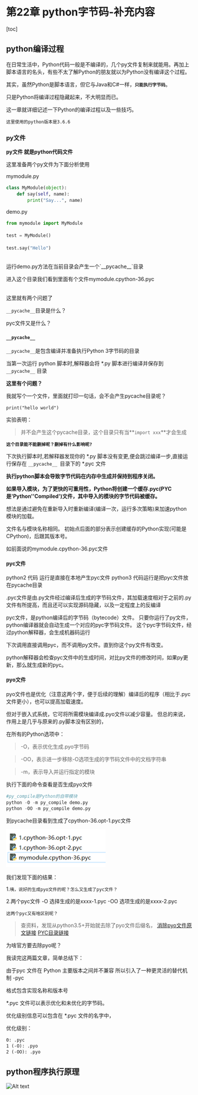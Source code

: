 # 第22章 python字节码-补充内容

[toc]



## python编译过程


在日常生活中，Python代码一般是不编译的，几个py文件复制来就能用。再加上脚本语言的名头，有些不太了解Python的朋友就以为Python没有编译这个过程。

其实，虽然Python是脚本语言，但它与Java和C#一样，**`只能执行字节码`**。

只是Python将编译过程隐藏起来，不大明显而已。


这一章就详细记述一下Python的编译过程以及一些技巧。

`这里使用的python版本是3.6.6`


### py文件

**py文件 就是python代码文件**

这里准备两个py文件为下面分析使用

mymodule.py
```python
class MyModule(object):
    def say(self, name):
        print("Say...", name)
```

demo.py
```python
from mymodule import MyModule

test = MyModule()

test.say("Hello")
```

<br>
运行demo.py方法在当前目录会产生一个`__pycache__`目录

进入这个目录我们看到里面有个文件mymodule.cpython-36.pyc

<br>
这里就有两个问题了

`__pycache__`目录是什么？

pyc文件又是什么？


#### `__pycache__`

`__pycache__`是包含编译并准备执行Python 3字节码的目录

当第一次运行 python 脚本时,解释器会将 *.py 脚本进行编译并保存到 `__pycache__` 目录

**这里有个问题？** 

我就写个一个文件，里面就打印一句话，会不会产生pycache目录呢？

```
print("hello world")
```

实验表明：
> 并不会产生这个pycache目录，这个目录只有当**`import xxx`**才会生成


**`这个目录能不能删掉呢？删掉有什么影响呢?`**

下次执行脚本时,若解释器发现你的 *.py 脚本没有变更,便会跳过编译一步,直接运行保存在 `__pycache__ `目录下的 *.pyc 文件


**执行python脚本会导致字节代码在内存中生成并保持到程序关闭。**

**如果导入模块，为了更快的可重用性，Python将创建一个缓存.pyc(PYC是'Python''Compiled')文件，其中导入的模块的字节代码被缓存。**

想法是通过避免在重新导入时重新编译(编译一次，运行多次策略)来加速python模块的加载。

文件名与模块名称相同。
初始点后面的部分表示创建缓存的Python实现(可能是CPython)，后跟其版本号。

如前面说的mymodule.cpython-36.pyc文件

#### pyc文件

python2 代码 运行是直接在本地产生pyc文件
python3 代码运行是把pyc文件放在pycache目录


.pyc文件是由.py文件经过编译后生成的字节码文件，其加载速度相对于之前的.py文件有所提高，而且还可以实现源码隐藏，以及一定程度上的反编译


pyc文件，是python编译后的字节码（bytecode）文件。
只要你运行了py文件，python编译器就会自动生成一个对应的pyc字节码文件。
这个pyc字节码文件，经过python解释器，会生成机器码运行

下次调用直接调用pyc，而不调用py文件。直到你这个py文件有改变。

python解释器会检查pyc文件中的生成时间，对比py文件的修改时间，如果py更新，那么就生成新的pyc。


#### pyo文件

pyo文件也是优化（注意这两个字，便于后续的理解）编译后的程序（相比于.pyc文件更小），也可以提高加载速度。

但对于嵌入式系统，它可将所需模块编译成.pyo文件以减少容量。  但总的来说，作用上是几乎与原来的.py脚本没有区别的，


在所有的Python选项中：

>-O，表示优化生成.pyo字节码

>-OO，表示进一步移除-O选项生成的字节码文件中的文档字符串

>-m，表示导入并运行指定的模块


执行下面的命令查看是否生成pyo文件

```python
#py_compile是Python的自带模块
python -O -m py_compile demo.py
python -OO -m py_compile demo.py
```

到pycache目录看到生成了cpython-36.opt-1.pyc文件

![Alt text](./1578027718663.png)

我们发现下面的结果：

1.`咦，说好的生成pyo文件的呢？怎么又生成了pyc文件？`

2.两个pyc文件
-O 选择生成的是xxxx-1.pyc
-OO 选项生成的是xxxx-2.pyc

`这两个pyc又有啥区别呢？`


>查资料，发现从python3.5+开始就去除了pyo文件后缀名，
[消除pyo文件原文链接](https://www.python.org/dev/peps/pep-0488/)
[PYC目录链接](https://www.python.org/dev/peps/pep-3147/)

为啥官方要去除pyo呢？ 

我读完这两篇文章，简单总结下：

由于pyc 文件在 Python 主要版本之间并不兼容
所以引入了一种更灵活的替代机制 -pyc

格式包含实现名称和版本号

*.pyc 文件可以表示优化和未优化的字节码。

优化级别信息可以包含在 *.pyc 文件的名字中，

优化级别：
```
0: .pyc
1 (-O): .pyo
2 (-OO): .pyo
```



## python程序执行原理

![Alt text](./1578032890559.png)
